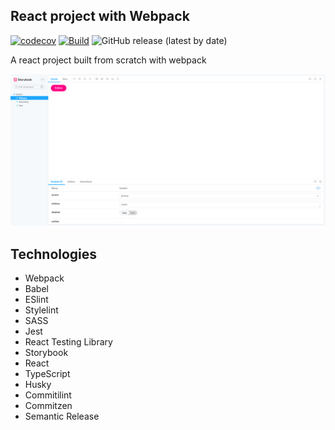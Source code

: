 ## React project with Webpack

[![codecov](https://codecov.io/gh/DaniloLima122/webpack-react/branch/master/graph/badge.svg?token=CUG9WNO47H)](https://codecov.io/gh/DaniloLima122/webpack-react) [![Build](https://github.com/DaniloLima122/webpack-react/actions/workflows/build.yml/badge.svg?branch=master)](https://github.com/DaniloLima122/webpack-react/actions/workflows/build.yml) ![GitHub release (latest by date)](https://img.shields.io/github/v/release/DaniloLima122/webpack-react)

A react project built from scratch with webpack

![](app.png)

## Technologies

- Webpack
- Babel
- ESlint
- Stylelint
- SASS
- Jest
- React Testing Library
- Storybook
- React
- TypeScript
- Husky
- Commitilint
- Commitzen
- Semantic Release
